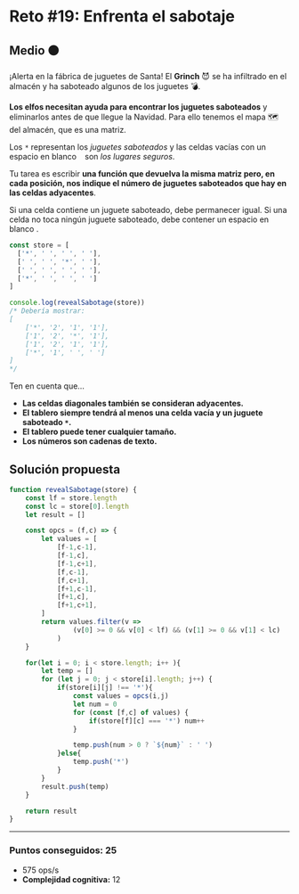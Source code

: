# Reto #19: Enfrenta el sabotaje

## Medio 🟠

¡Alerta en la fábrica de juguetes de Santa! El **Grinch** 😈 se ha infiltrado en el almacén y ha saboteado algunos de los juguetes 💣.

**Los elfos necesitan ayuda para encontrar los juguetes saboteados** y eliminarlos antes de que llegue la Navidad. Para ello tenemos el mapa 🗺️ del almacén, que es una matriz.

Los `*` representan los *juguetes saboteados* y las celdas vacías con un espacio en blanco ` ` son *los lugares seguros*.

Tu tarea es escribir **una función que devuelva la misma matriz pero, en cada posición, nos indique el número de juguetes saboteados que hay en las celdas adyacentes**.

Si una celda contiene un juguete saboteado, debe permanecer igual. Si una celda no toca ningún juguete saboteado, debe contener un espacio en blanco .


```javascript
const store = [
  ['*', ' ', ' ', ' '],
  [' ', ' ', '*', ' '],
  [' ', ' ', ' ', ' '],
  ['*', ' ', ' ', ' ']
]

console.log(revealSabotage(store))
/* Debería mostrar:
[
    ['*', '2', '1', '1'],
    ['1', '2', '*', '1'],
    ['1', '2', '1', '1'],
    ['*', '1', ' ', ' ']
]
*/
```

Ten en cuenta que…

* **Las celdas diagonales también se consideran adyacentes.**
* **El tablero siempre tendrá al menos una celda vacía y un juguete saboteado `*`.**
* **El tablero puede tener cualquier tamaño.**
* **Los números son cadenas de texto.**


## Solución propuesta

```javascript
function revealSabotage(store) {
    const lf = store.length
    const lc = store[0].length
    let result = []

    const opcs = (f,c) => {
        let values = [
            [f-1,c-1],
            [f-1,c],
            [f-1,c+1],
            [f,c-1],
            [f,c+1],
            [f+1,c-1],
            [f+1,c],
            [f+1,c+1],
        ]
        return values.filter(v => 
                (v[0] >= 0 && v[0] < lf) && (v[1] >= 0 && v[1] < lc)
            )
    }    

    for(let i = 0; i < store.length; i++ ){
        let temp = []
        for (let j = 0; j < store[i].length; j++) {
            if(store[i][j] !== '*'){
                const values = opcs(i,j)                
                let num = 0
                for (const [f,c] of values) {
                    if(store[f][c] === '*') num++
                }

                temp.push(num > 0 ? `${num}` : ' ')
            }else{
                temp.push('*')
            }
        }
        result.push(temp)
    }

    return result
}
```

---

### Puntos conseguidos: 25

* 575 ops/s
* **Complejidad cognitiva:** 12